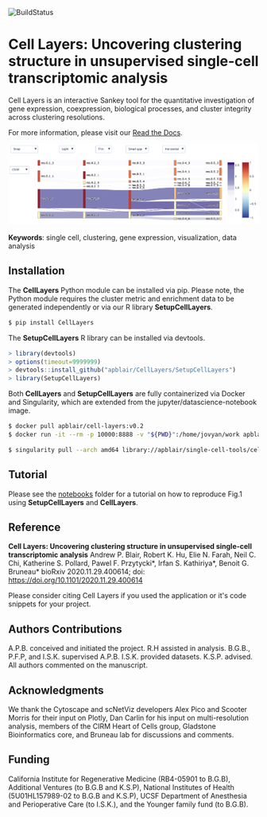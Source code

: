 ![BuildStatus](https://github.com/apblair/CellLayers/actions/workflows/main.yml/badge.svg?event=push)

# Cell Layers: Uncovering clustering structure in unsupervised single-cell transcriptomic analysis

Cell Layers is an interactive Sankey tool for the quantitative investigation of gene expression, coexpression, biological processes, and cluster integrity across clustering resolutions. 

For more information, please visit our [Read the Docs](https://celllayers.readthedocs.io/en/latest/index.html). 

![plot](/images/example.png)

**Keywords**: single cell, clustering, gene expression, visualization, data analysis

## Installation
The **CellLayers** Python module can be installed via pip. Please note, the Python module requires the cluster metric and enrichment data to be generated independently or via our R library **SetupCellLayers**. 

```bash
$ pip install CellLayers
```

The **SetupCellLayers** R library can be installed via devtools.
```R
> library(devtools)
> options(timeout=9999999)
> devtools::install_github("apblair/CellLayers/SetupCellLayers")
> library(SetupCellLayers)
```

Both **CellLayers** and **SetupCellLayers** are fully containerized via Docker and Singularity, which are extended from the jupyter/datascience-notebook image.
```bash
$ docker pull apblair/cell-layers:v0.2
$ docker run -it --rm -p 10000:8888 -v "${PWD}":/home/jovyan/work apblair/cell-layers:v0.2
```

```bash
$ singularity pull --arch amd64 library://apblair/single-cell-tools/cell-layers:v0-2
```

## Tutorial

Please see the [notebooks](https://github.com/apblair/CellLayers/tree/master/notebooks) folder for a tutorial on how to reproduce Fig.1 using **SetupCellLayers** and **CellLayers**.

## Reference
    
**Cell Layers: Uncovering clustering structure in unsupervised single-cell transcriptomic analysis** Andrew P. Blair, Robert K. Hu, Elie N. Farah, Neil C. Chi, Katherine S. Pollard, Pawel F. Przytycki*, Irfan S. Kathiriya*, Benoit G. Bruneau*
bioRxiv 2020.11.29.400614; doi: https://doi.org/10.1101/2020.11.29.400614

Please consider citing Cell Layers if you used the application or it's code snippets for your project.
    
## Authors Contributions
A.P.B. conceived and initiated the project. R.H assisted in analysis. B.G.B., P.F.P, and I.S.K. supervised A.P.B. I.S.K. provided datasets. K.S.P. advised. All authors commented on the manuscript.

## Acknowledgments
We thank the Cytoscape and scNetViz developers Alex Pico and Scooter Morris for their input on Plotly, Dan Carlin for his input on multi-resolution analysis, members of the CIRM Heart of Cells group, Gladstone Bioinformatics core, and Bruneau lab for discussions and comments. 

## Funding
California Institute for Regenerative Medicine (RB4-05901 to B.G.B), Additional Ventures (to B.G.B and K.S.P), National Institutes of Health (5U01HL157989-02 to B.G.B and K.S.P), UCSF Department of Anesthesia and Perioperative Care (to I.S.K.), and the Younger family fund (to B.G.B).

